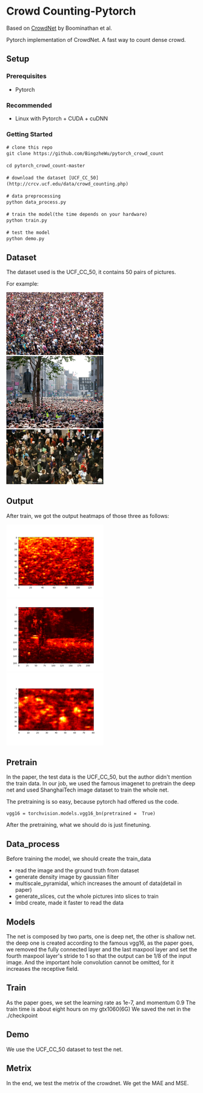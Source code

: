 # Crowd Counting-Pytorch
 
Based on [CrowdNet](https://arxiv.org/abs/1608.06197) by Boominathan et al.

Pytorch implementation of CrowdNet. A fast way to count dense crowd.

## Setup

### Prerequisites
* Pytorch

### Recommended
* Linux with Pytorch + CUDA + cuDNN

### Getting Started

```
# clone this repo
git clone https://github.com/BingzheWu/pytorch_crowd_count

cd pytorch_crowd_count-master

# download the dataset [UCF_CC_50](http://crcv.ucf.edu/data/crowd_counting.php)

# data preprocessing
python data_process.py

# train the model(the time depends on your hardware)
python train.py

# test the model
python demo.py

```
## Dataset
The dataset used is the UCF_CC_50, it contains 50 pairs of pictures.

For example:

<img src="demo/demo1.jpg" width="256px"/>
<img src="demo/demo3.jpg" width="256px"/>
<img src="demo/demo4.jpg" width="256px"/>

## Output
After train, we got the output heatmaps of those three as follows:

<img src="demo/demo1.png" width="256px"/>
<img src="demo/demo3.png" width="256px"/>
<img src="demo/demo4.png" width="256px"/>

## Pretrain
In the paper, the test data is the UCF_CC_50, but the author didn't mention the train data. In our job, we used the famous imagenet to pretrain the deep net and used ShanghaiTech image dataset to train the whole net.

The pretraining is so easy, because pytorch had offered us the code.
```
vgg16 = torchvision.models.vgg16_bn(pretrained =  True)
```

After the pretraining, what we should do is just finetuning.

## Data_process
Before training the model, we should create the train_data
* read the image and the ground truth from dataset
* generate density image by gaussian filter
* multiscale_pyramidal, which increases the amount of data(detail in paper)
* generate_slices, cut the whole pictures into slices to train
* lmbd create, made it faster to read the data

## Models
The net is composed by two parts, one is deep net, the other is shallow net.
the deep one is created according to the famous vgg16, as the paper goes, we removed the fully connected layer and the last maxpool layer and set the fourth maxpool layer's stride to 1 so that the output can be 1/8 of the input image. And the important hole convolution cannot be omitted, for it increases the receptive field.

## Train
As the paper goes, we set the learning rate as 1e-7, and momentum 0.9
The train time is about eight hours on my gtx1060(6G)
We saved the net in the ./checkpoint

## Demo
We use the UCF_CC_50 dataset to test the net.

## Metrix
In the end, we test the metrix of the crowdnet.
We get the MAE and MSE.